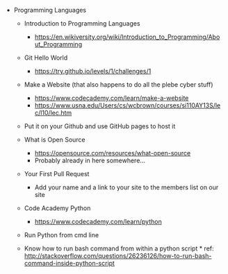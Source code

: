 
* Programming Languages
   * Introduction to Programming Languages
      * https://en.wikiversity.org/wiki/Introduction_to_Programming/About_Programming

   * Git Hello World
      * https://try.github.io/levels/1/challenges/1
   * Make a Website (that also happens to do all the plebe cyber stuff)
      * https://www.codecademy.com/learn/make-a-website
      * https://www.usna.edu/Users/cs/wcbrown/courses/si110AY13S/lec/l10/lec.htm
   * Put it on your Github and use GitHub pages to host it
   
   * What is Open Source
      * https://opensource.com/resources/what-open-source
      * Probably already in here somewhere...
      
   * Your First Pull Request
      * Add your name and a link to your site to the members list on our site	
      
   * Code Academy Python
      * https://www.codecademy.com/learn/python
      
   * Run Python from cmd line
   * Know how to run bash command from within a python script
          * ref: http://stackoverflow.com/questions/26236126/how-to-run-bash-command-inside-python-script
